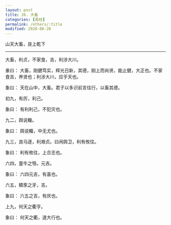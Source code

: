 ```yaml
---
layout: post
title: 26. 大畜
categories: [易经]
permalink: /others/:title
modified: 2020-08-20
---
```


山天大畜，艮上乾下

---

大畜，利贞，不家食，吉，利涉大川。

彖曰： 大畜，刚健笃实，辉光日新，其德，刚上而尚贤，能止健，大正也。不家食吉，养贤也；利涉大川，应乎天也。

象曰： 天在山中，大畜。君子以多识前言往行，以畜其德。

初九，有厉，利己。

象曰： 有利利己，不犯灾也。

九二，舆说輹。

象曰： 舆说輹，中无尤也。

九三，良马逐，利艰贞。曰闲舆卫，利有攸往。

象曰： 利有攸往，上合志也。

六四，童牛之牿，元吉。

象曰： 六四元吉，有喜也。

六五，豶豕之牙，吉。

象曰： 六五之吉，有庆也。

上九，何天之衢亨。

象曰： 何天之衢，道大行也。
